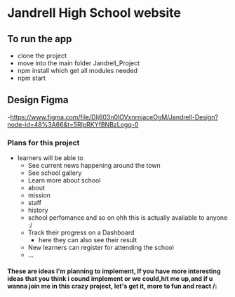 # Jandrell High School website

## To run the app
- clone the project
- move into the main folder Jandrell_Project
- npm install which get all modules needed
- npm start

## Design Figma
-https://www.figma.com/file/DIj603n0lOVxnrnjaceOgM/Jandrell-Design?node-id=48%3A66&t=5RlpRKYfBNBzLogq-0

### Plans for this project
- learners will be able to 
  - See current news happening around the town
  - See school gallery
  - Learn more about school
   - about
   - mission
   - staff
   - history
   - school perfomance and so on  ohh this is actually avaliable to anyone :/
  - Track their progress on a Dashboard
    - here they can also see their result
  - New learners can register for attending the school 
  - ...
#### These are ideas I'm planning to implement, If you have more interesting ideas that you think i cound implement or we could,hit me up,and if u wanna join me in this crazy project, let's get it, more to fun and react /:
